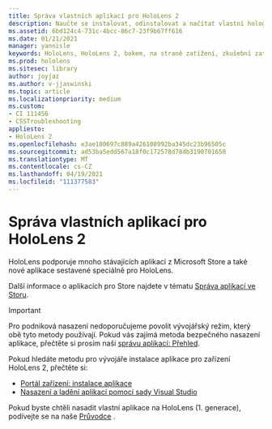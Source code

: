 ```yaml
---
title: Správa vlastních aplikací pro HoloLens 2
description: Naučte se instalovat, odinstalovat a načítat vlastní holografické aplikace na zařízeních HoloLens 2 pomocí portálu zařízení a sady Visual Studio.
ms.assetid: 6bd124c4-731c-4bcc-86c7-23f9b67ff616
ms.date: 01/21/2021
manager: yannisle
keywords: HoloLens, HoloLens 2, bokem, na straně zatížení, zkušební zatížení, úložiště, UWP, aplikace, instalace
ms.prod: hololens
ms.sitesec: library
author: joyjaz
ms.author: v-jjaswinski
ms.topic: article
ms.localizationpriority: medium
ms.custom:
- CI 111456
- CSSTroubleshooting
appliesto:
- HoloLens 2
ms.openlocfilehash: e3ae180697c889a426108992ba345dc23b96505c
ms.sourcegitcommit: ad53ba5edd567a18f0c172578d78db3190701650
ms.translationtype: MT
ms.contentlocale: cs-CZ
ms.lasthandoff: 04/19/2021
ms.locfileid: "111377583"
---
```

# <a name="manage-custom-apps-for-hololens-2"></a>Správa vlastních aplikací pro HoloLens 2

HoloLens podporuje mnoho stávajících aplikací z Microsoft Store a také nové aplikace sestavené speciálně pro HoloLens. 

Další informace o aplikacích pro Store najdete v tématu [Správa aplikací ve Storu](holographic-store-apps.md).

> [!IMPORTANT]
> Pro podniková nasazení nedoporučujeme povolit vývojářský režim, který obě tyto metody používají. Pokud vás zajímá metoda bezpečného nasazení aplikace, přečtěte si prosím naši [správu aplikací: Přehled](app-deploy-overview.md).

Pokud hledáte metodu pro vývojáře instalace aplikace pro zařízení HoloLens 2, přečtěte si:
- [Portál zařízení: instalace aplikace](https://docs.microsoft.com/windows/mixed-reality/develop/platform-capabilities-and-apis/using-the-windows-device-portal#installing-an-app)
- [Nasazení a ladění aplikací pomocí sady Visual Studio](https://docs.microsoft.com/windows/mixed-reality/develop/platform-capabilities-and-apis/using-visual-studio)

Pokud byste chtěli nasadit vlastní aplikace na HoloLens (1. generace), podívejte se na naše [Průvodce](holographic-custom-apps.md) .